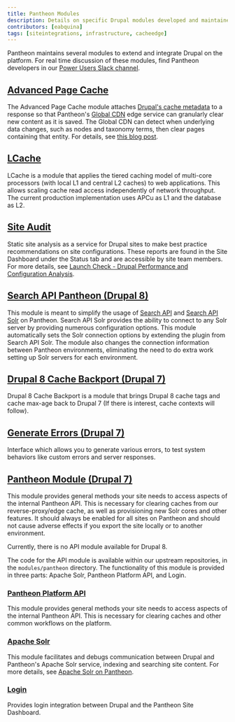 ```yaml
---
title: Pantheon Modules
description: Details on specific Drupal modules developed and maintained for the Pantheon Website Management Platform workflow.
contributors: [eabquina]
tags: [siteintegrations, infrastructure, cacheedge]
---
```

Pantheon maintains several modules to extend and integrate Drupal on the platform. For real time discussion of these modules, find Pantheon developers in our [Power Users Slack channel](/docs/power-users/).

## [Advanced Page Cache](https://www.drupal.org/project/pantheon_advanced_page_cache)
The Advanced Page Cache module attaches [Drupal's cache metadata](https://www.drupal.org/docs/8/api/cache-api/cache-api) to a response so that Pantheon's [Global CDN](/docs/global-cdn/) edge service can granularly clear new content as it is saved. The Global CDN can detect when underlying data changes, such as nodes and taxonomy terms, then clear pages containing that entity. For details, see [this blog post](https://pantheon.io/blog/pantheon-advanced-page-cache-drupal-cache-metadata-global-cdn).


## [LCache](https://www.drupal.org/project/lcache)
LCache is a module that applies the tiered caching model of multi-core processors (with local L1 and central L2 caches) to web applications. This allows scaling cache read access independently of network throughput. The current production implementation uses APCu as L1 and the database as L2.

## [Site Audit](https://www.drupal.org/project/site_audit)
Static site analysis as a service for Drupal sites to make best practice recommendations on site configurations. These reports are found in the Site Dashboard under the Status tab and are accessible by site team members. For more details, see [Launch Check - Drupal Performance and Configuration Analysis](/docs/drupal-launch-check/).

## [Search API Pantheon (Drupal 8)](https://www.drupal.org/project/search_api_pantheon)
This module is meant to simplify the usage of [Search API](https://www.drupal.org/project/search_api) and [Search API Solr](https://www.drupal.org/project/search_api_solr) on Pantheon. Search API Solr provides the ability to connect to any Solr server by providing numerous configuration options. This module automatically sets the Solr connection options by extending the plugin from Search API Solr. The module also changes the connection information between Pantheon environments, eliminating the need to do extra work setting up Solr servers for each environment.

## [Drupal 8 Cache Backport (Drupal 7)](https://www.drupal.org/project/d8cache)
Drupal 8 Cache Backport is a module that brings Drupal 8 cache tags and cache max-age back to Drupal 7 (If there is interest, cache contexts will follow).

## [Generate Errors (Drupal 7)](https://www.drupal.org/project/generate_errors)
Interface which allows you to generate various errors, to test system behaviors like custom errors and server responses.

## [Pantheon Module (Drupal 7)](https://github.com/pantheon-systems/drops-7/tree/master/modules/pantheon)
This module provides general methods your site needs to access aspects of the internal Pantheon API. This is necessary for clearing caches from our reverse-proxy/edge cache, as well as provisioning new Solr cores and other features. It should always be enabled for all sites on Pantheon and should not cause adverse effects if you export the site locally or to another environment.

Currently, there is no API module available for Drupal 8.

The code for the API module is available within our upstream repositories, in the `modules/pantheon` directory. The functionality of this module is provided in three parts: Apache Solr, Pantheon Platform API, and Login.

### [Pantheon Platform API](https://github.com/pantheon-systems/drops-7/blob/master/modules/pantheon/pantheon_api/pantheon_api.info)
This module provides general methods your site needs to access aspects of the internal Pantheon API. This is necessary for clearing caches and other common workflows on the platform.

### [Apache Solr](https://github.com/pantheon-systems/drops-7/tree/master/modules/pantheon/pantheon_apachesolr)
This module facilitates and debugs communication between Drupal and Pantheon's Apache Solr service, indexing and searching site content. For more details, see [Apache Solr on Pantheon](/docs/solr/).

### [Login](https://github.com/pantheon-systems/drops-7/tree/master/modules/pantheon/pantheon_login)
Provides login integration between Drupal and the Pantheon Site Dashboard.
